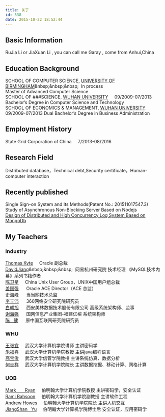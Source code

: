 ```yaml
---
title: 关于
id: 538
date: 2015-10-22 18:52:44
---
```


## Basic Information  
RuJia Li or JiaXuan Li , you can call me Garay , come from Anhui,China  

## Education Background
SCHOOL OF COMPUTER SCIENCE, [UNIVERSITY OF BIRMINGHAM](http://baike.baidu.com/link?url=yzoLkfI5jiVY_CGbQTeUO19Cu3ZeSIPLjlmK4H6tIk9zN7rOpRp_etjYgfmRCwT0iau3vH_eatW5cF8DbEBioDTrv_xkshlFArZfjNRgmTBeFD3H2_FPciOrZqkuyGam-SFX7WtcN6dxaJaIHZ3To_)&nbsp;&nbsp;&nbsp;&nbsp;
In process		
Master of Advanced Computer Science  
SCHOOL OF ###SCIENCE, [WUHAN UNIVERSITY](http://baike.baidu.com/item/%E6%AD%A6%E6%B1%89%E5%A4%A7%E5%AD%A6)&nbsp;&nbsp;&nbsp;&nbsp;
09/2009-07/2013	
Bachelor’s Degree in Computer Science and Technology  
SCHOOL OF ECONOMICS & MANAGEMENT, [WUHAN UNIVERSITY](http://baike.baidu.com/item/%E6%AD%A6%E6%B1%89%E5%A4%A7%E5%AD%A6)&nbsp;&nbsp;&nbsp;&nbsp;
09/2009-07/2013	
Dual Bachelor’s Degree in Business Administration  
## Employment History  
State Grid Corporation of China &nbsp;&nbsp;&nbsp;&nbsp;7/2013-08/2016	
## Research Field
Distributed database，Technical debt,Security certificate，Human-computer interaction
## Recently published
Single Sign-on  System and Its Methods(Patent No.: 201511017547.3)  
Study of Asynchronous Non-Blocking Server Based on Nodejs  
[Design of Distributed and High Concurrency Log System Based on MongoDb](http://www.docin.com/p-982124543.html) 
## My Teachers
### Industry
[Thomas Kyte](http://baike.baidu.com/link?url=FgKr9LuGQ7BZw_3QVf8ysv7t9exNfWQ3odXWkKvzYH0TE8d0l2nlJAUWF_hB8MYYjwJLyo03WLZRDmKIwU9oWq)&nbsp;&nbsp;&nbsp;&nbsp; Oracle 副总裁   
[DavidJiang](http://baike.baidu.com/link?url=_Tz-m_tpbu_S8a16fKgM3O35WYBPmGoK9-VuA2A4NNqJTlefL-_eUv7SjGn0yw72jYZ4IHwVpFe0xRCcBL1KzDYxYMX6p5wIXSxsTbOJWObOJV0rksN5sKEnz8O8NAXX1ck7TLFfpIPxTAiJ5-NrL_)&nbsp;&nbsp;&nbsp;&nbsp; 网易杭州研究院 技术经理 《MySQL技术内幕》系列书籍作者   
[陈卫星](http://news.xinhuanet.com/edu/2013-12/10/c_125834423_2.htm)&nbsp;&nbsp;&nbsp;&nbsp; China Unix User Group，UNIX中国用户组总裁  
[盖国强](http://news.xinhuanet.com/edu/2013-12/10/c_125834423_2.htm) &nbsp;&nbsp;&nbsp;&nbsp; Oracle ACE Director（ACE 总监）  
[史海峰](http://www.infoq.com/cn/articles/dangdang-architecture-management/) &nbsp;&nbsp;&nbsp;&nbsp; 当当网技术总监  
[李丰沛](http://news.sina.com.cn/o/2016-01-04/doc-ifxneept3669860.shtml) &nbsp;&nbsp;&nbsp;&nbsp;  360网络安全研究院研究员  
[白朝旭](http://www.qixin.com/company/3a4ce111-b141-43b6-bbe8-47c0437fd5ff) &nbsp;&nbsp;&nbsp;&nbsp; 西安美林数据技术股份有限公司 高级系统架构师、监事  
[谢海强](http://www.qixin.com/company/3a4ce111-b141-43b6-bbe8-47c0437fd5ff) &nbsp;&nbsp;&nbsp;&nbsp; 国网信息产业集团-福建亿榕 系统架构师  
[陈 &nbsp;&nbsp;健](http://baike.baidu.com/link?url=xRKroDflY_HC-ZR6as-tglMgkdQ81KqLM5LuXXuV-JHhNKG0oSqCAasdg1AEAiY8yQGFq5bE5N38fU4RijHKe_hylFJ0K-0gjliYr3hGIRbgb3w2LlY6JTDPZniap5SBxuA_RU7j3YpB4-Z3ljCViF8f_XCwZx3vrmYw4XYTeE6tQ4FSQPJGfaYDFrOyymKW5aRT5trtzJ-Ti-ldQtqs5_) &nbsp;&nbsp;&nbsp;&nbsp; 原中国互联网研究院研究员
### WHU
[王张宜](http://cs.whu.edu.cn/plus/view.php?aid=1540)&nbsp;&nbsp;&nbsp;&nbsp; 武汉大学计算机学院讲师  主讲密码学  
[朱福喜](http://baike.baidu.com/link?url=ucSNLzgzvRN5DjjbER4QzzrEOWSDP72Qyx-m_yodvEMT2f0Qhl2swoHFomH4EHnRpIM34CMWAmXwGRA4BGJppg3ppwSIKXRrv4eRrU_Tf3aXxHyWbQdlmQ_23vBVjwpR)&nbsp;&nbsp;&nbsp;&nbsp; 武汉大学计算机学院教授 主讲java编程语言   
[高宝俊](http://ems.whu.edu.cn/szdw/qzjs/glkxygcx/2015-06-16/22366.html)&nbsp;&nbsp;&nbsp;&nbsp; 武汉大学信管学院教授 主讲系统仿真、数据分析  
[何炎祥](http://cs.whu.edu.cn/plus/view.php?aid=1732)&nbsp;&nbsp;&nbsp;&nbsp; 武汉大学计算机学院院长 主讲数据挖掘、移动计算、网格计算
### UOB
[Mark &nbsp;&nbsp;&nbsp;&nbsp;&nbsp;&nbsp;Ryan](https://www.cs.bham.ac.uk/~mdr/)&nbsp;&nbsp;&nbsp;&nbsp; 伯明翰大学计算机学院教授 主讲密码学，安全认证   
[Rami Bahsoon](https://www.cs.bham.ac.uk/~rzb/)&nbsp;&nbsp;&nbsp;&nbsp; 伯明翰大学计算机学院副教授 主讲软件工程    
[Andrew Howes](https://www.cs.bham.ac.uk/~howesa/)&nbsp;&nbsp;&nbsp;&nbsp; 伯明翰大学计算机学院院长 主讲人机交互    
[JiangShan &nbsp;&nbsp;Yu](http://www.jiangshanyu.com/)&nbsp;&nbsp;&nbsp;&nbsp; 伯明翰大学计算机学院博士后 安全认证，应用密码学




  